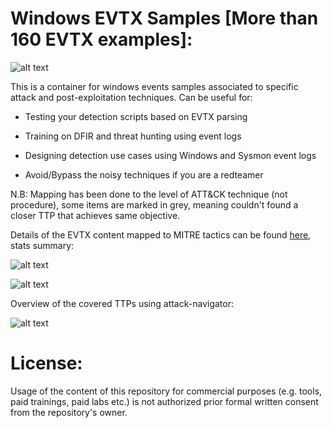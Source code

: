 # Windows EVTX Samples [More than 160 EVTX examples]:

![alt text](https://raw.githubusercontent.com/sbousseaden/EVTX-ATTACK-SAMPLES/master/AIEvent.jpg)

This is a container for windows events samples associated to specific attack and post-exploitation techniques. 
Can be useful for:

- Testing your detection scripts based on EVTX parsing

- Training on DFIR and threat hunting using event logs

- Designing detection use cases using Windows and Sysmon event logs

- Avoid/Bypass the noisy techniques if you are a redteamer

N.B: Mapping has been done to the level of ATT&CK technique (not procedure), some items are marked in grey, meaning couldn't found a closer TTP that achieves same objective. 

Details of the EVTX content mapped to MITRE tactics can be found [here](http://bit.ly/2WpzQM4), stats summary:

![alt text](https://github.com/sbousseaden/EVTX-ATTACK-SAMPLES/raw/master/EVTX_DataSet_Stats.PNG)

![alt text](https://github.com/sbousseaden/EVTX-ATTACK-SAMPLES/raw/master/HeatMap.PNG)

Overview of the covered TTPs using attack-navigator:

![alt text](https://raw.githubusercontent.com/sbousseaden/EVTX-ATTACK-SAMPLES/master/mitre_evtx_repo_map.png)

# License:
Usage of the content of this repository for commercial purposes (e.g. tools, paid trainings, paid labs etc.) is not authorized prior formal written consent from the repository's owner.

